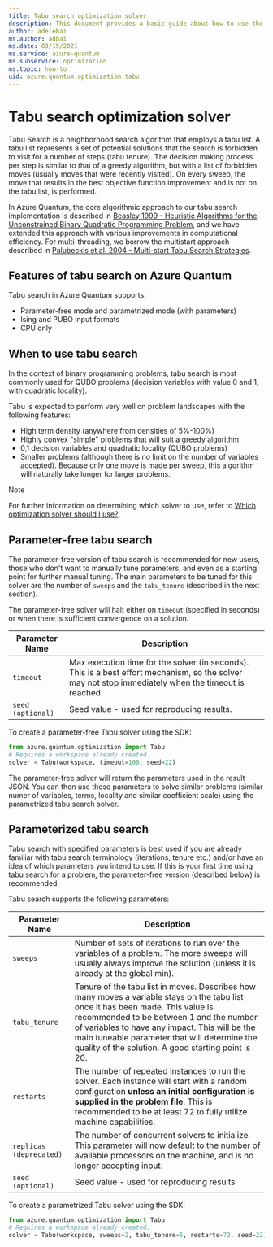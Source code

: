 ```yaml
---
title: Tabu search optimization solver
description: This document provides a basic guide about how to use the Tabu  search optimization solver in Azure Quantum.
author: adelebai
ms.author: adbai
ms.date: 03/15/2021
ms.service: azure-quantum
ms.subservice: optimization
ms.topic: how-to
uid: azure.quantum.optimization.tabu
---
```


# Tabu search optimization solver

Tabu Search is a neighborhood search algorithm that employs a tabu list. A tabu list represents a set of potential solutions that the search is forbidden to visit for a number of steps (tabu tenure). The decision making process per step is similar to that of a greedy algorithm, but with a list of forbidden moves (usually moves that were recently visited). On every sweep, the move that results in the best objective function improvement and is not on the tabu list, is performed.

In Azure Quantum, the core algorithmic approach to our tabu search implementation is described in [Beasley 1999 - Heuristic Algorithms for the Unconstrained Binary Quadratic Programming Problem](https://www.researchgate.net/publication/2661228_Heuristic_Algorithms_for_the_Unconstrained_Binary_Quadratic_Programming_Problem), and we have extended this approach with various improvements in computational efficiency. For multi-threading, we borrow the multistart approach described in [Palubeckis et al. 2004 - Multi-start Tabu Search Strategies](https://link.springer.com/article/10.1023/B:ANOR.0000039522.58036.68).

## Features of tabu search on Azure Quantum

Tabu search in Azure Quantum supports:

- Parameter-free mode and parametrized mode (with parameters)
- Ising and PUBO input formats
- CPU only

## When to use tabu search

In the context of binary programming problems, tabu search is most commonly used for QUBO problems (decision variables with value 0 and 1, with quadratic locality).

Tabu is expected to perform very well on problem landscapes with the following features:

- High term density (anywhere from densities of 5%-100%)
- Highly convex "simple" problems that will suit a greedy algorithm
- 0,1 decision variables and quadratic locality (QUBO problems)
- Smaller problems (although there is no limit on the number of variables accepted). Because only one move is made per sweep, this algorithm will naturally take longer for larger problems.

> [!NOTE]
> For further information on determining which solver to use, refer to [Which optimization solver should I use?](xref:microsoft.quantum.optimization.choose-solver).

## Parameter-free tabu search

The parameter-free version of tabu search is recommended for new users, those who don't want to manually tune parameters, and even as a starting point for further manual tuning. The main parameters to be tuned for this solver are the number of `sweeps` and the `tabu_tenure` (described in the next section).

The parameter-free solver will halt either on `timeout` (specified in seconds) or when there is sufficient convergence on a solution.

| Parameter Name | Description |
|----------------|-------------|
| `timeout` | Max execution time for the solver (in seconds). This is a best effort mechanism, so the solver may not stop immediately when the timeout is reached.|
| `seed (optional)` | Seed value - used for reproducing results. |

To create a parameter-free Tabu solver using the SDK:

```python
from azure.quantum.optimization import Tabu
# Requires a workspace already created.
solver = Tabu(workspace, timeout=100, seed=22)
```

The parameter-free solver will return the parameters used in the result JSON. You can then use these parameters to solve similar problems (similar numer of variables, terms, locality and similar coefficient scale) using the parametrized tabu search solver.

## Parameterized tabu search

Tabu search with specified parameters is best used if you are already familiar with tabu search terminology (iterations, tenure etc.) and/or have an idea of which parameters you intend to use. If this is your first time using tabu search for a problem, the parameter-free version (described below) is recommended.

Tabu search supports the following parameters:

| Parameter Name | Description |
|----------------|-------------|
| `sweeps`       | Number of sets of iterations to run over the variables of a problem. The more sweeps will usually always improve the solution (unless it is already at the global min).|
| `tabu_tenure`  | Tenure of the tabu list in moves. Describes how many moves a variable stays on the tabu list once it has been made. This value is recommended to be between 1 and the number of variables to have any impact. This will be the main tuneable parameter that will determine the quality of the solution. A good starting point is 20. |
| `restarts`  | The number of repeated instances to run the solver. Each instance will start with a random configuration **unless an initial configuration is supplied in the problem file**. This is recommended to be at least 72 to fully utilize machine capabilities. |
| `replicas (deprecated)`  | The number of concurrent solvers to initialize. This parameter will now default to the number of available processors on the machine, and is no longer accepting input. |
| `seed (optional)` | Seed value - used for reproducing results |

To create a parametrized Tabu solver using the SDK:

```python
from azure.quantum.optimization import Tabu
# Requires a workspace already created.
solver = Tabu(workspace, sweeps=2, tabu_tenure=5, restarts=72, seed=22)
```
